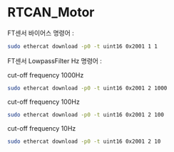 # RTCAN_Motor
FT센서 바이어스 명령어 :
```bash
sudo ethercat download -p0 -t uint16 0x2001 1 1
```
FT센서 LowpassFilter Hz 명령어 :

cut-off frequency 1000Hz

```bash
sudo ethercat download -p0 -t uint16 0x2001 2 1000
```
cut-off frequency 100Hz

```bash
sudo ethercat download -p0 -t uint16 0x2001 2 100
```
cut-off frequency 10Hz

```bash
sudo ethercat download -p0 -t uint16 0x2001 2 10
```
